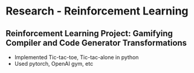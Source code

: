 # Research - Reinforcement Learning

## Reinforcement Learning Project: Gamifying Compiler and Code Generator Transformations

- Implemented Tic-tac-toe, Tic-tac-alone in python
- Used pytorch, OpenAI gym, etc

